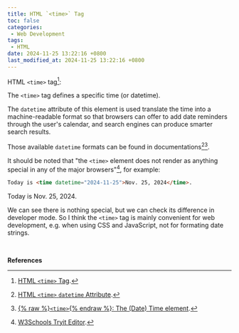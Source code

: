 ```yaml
---
title: HTML `<time>` Tag
toc: false
categories:
 - Web Development
tags:
 - HTML
date: 2024-11-25 13:22:16 +0800
last_modified_at: 2024-11-25 13:22:16 +0800
---
```


HTML `<time>` tag[^1]:

<div class="quote--left" markdown="1">

The `<time>` tag defines a specific time (or datetime).

The `datetime` attribute of this element is used translate the time into a machine-readable format so that browsers can offer to add date reminders through the user's calendar, and search engines can produce smarter search results.

</div>

Those available `datetime` formats can be found in documentations[^2][^3].

It should be noted that "the `<time>` element does not render as anything special in any of the major browsers"[^4], for example:

```html
Today is <time datetime="2024-11-25">Nov. 25, 2024</time>.
```

Today is <time datetime="2024-11-25">Nov. 25, 2024</time>.

We can see there is nothing special, but we can check its difference in developer mode. So I think the `<time>` tag is mainly convenient for web development, e.g. when using CSS and JavaScript, not for formating date strings.

<br>

**References**

[^1]: [HTML `<time>` Tag](https://www.w3schools.com/tags/tag_time.asp).
[^2]: [HTML `<time>` `datetime` Attribute](https://www.w3schools.com/tags/att_time_datetime.asp).
[^3]: [{% raw %}`<time>`{% endraw %}: The (Date) Time element](https://developer.mozilla.org/en-US/docs/Web/HTML/Element/time).
[^4]: [W3Schools Tryit Editor](https://www.w3schools.com/tags/tryit.asp?filename=tryhtml5_time).